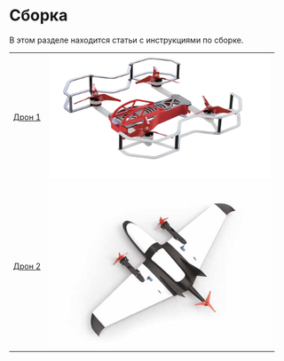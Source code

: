 # Сборка

В этом разделе находится статьи с инструкциями по сборке.

<table class=versions>
     <tr>
          <td><a href="assemble_drone1.md">Дрон&nbsp;1</a></td>
          <td><a href="assemble_drone1.md"><img src="../assets/assembling_drone1/drone1.png" width=400></a></td>
     </tr>
     <tr>
          <td><a href="assemble_drone2.md">Дрон&nbsp;2</a></td>
          <td><a href="assemble_drone2.md"><img src="../assets/assembling_drone2/drone2.png" width=400></a></td>
     </tr>
</table>
